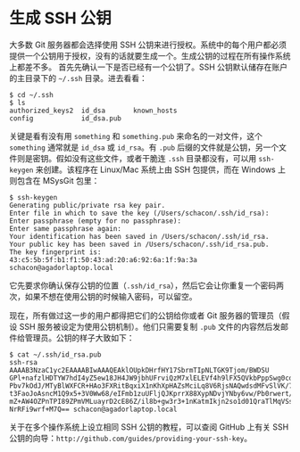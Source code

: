 # 生成 SSH 公钥

大多数 Git 服务器都会选择使用 SSH 公钥来进行授权。系统中的每个用户都必须提供一个公钥用于授权，没有的话就要生成一个。生成公钥的过程在所有操作系统上都差不多。
首先先确认一下是否已经有一个公钥了。SSH 公钥默认储存在账户的主目录下的 `~/.ssh` 目录。进去看看：

	$ cd ~/.ssh
	$ ls
	authorized_keys2  id_dsa       known_hosts
	config            id_dsa.pub

关键是看有没有用 `something` 和 `something.pub` 来命名的一对文件，这个 `something` 通常就是 `id_dsa` 或 `id_rsa`。有 `.pub` 后缀的文件就是公钥，另一个文件则是密钥。假如没有这些文件，或者干脆连 `.ssh` 目录都没有，可以用 `ssh-keygen` 来创建。该程序在 Linux/Mac 系统上由 SSH 包提供，而在 Windows 上则包含在 MSysGit 包里：

	$ ssh-keygen
	Generating public/private rsa key pair.
	Enter file in which to save the key (/Users/schacon/.ssh/id_rsa):
	Enter passphrase (empty for no passphrase):
	Enter same passphrase again:
	Your identification has been saved in /Users/schacon/.ssh/id_rsa.
	Your public key has been saved in /Users/schacon/.ssh/id_rsa.pub.
	The key fingerprint is:
	43:c5:5b:5f:b1:f1:50:43:ad:20:a6:92:6a:1f:9a:3a schacon@agadorlaptop.local

它先要求你确认保存公钥的位置（`.ssh/id_rsa`），然后它会让你重复一个密码两次，如果不想在使用公钥的时候输入密码，可以留空。

现在，所有做过这一步的用户都得把它们的公钥给你或者 Git 服务器的管理员（假设 SSH 服务被设定为使用公钥机制）。他们只需要复制 `.pub` 文件的内容然后发邮件给管理员。公钥的样子大致如下：

	$ cat ~/.ssh/id_rsa.pub
	ssh-rsa AAAAB3NzaC1yc2EAAAABIwAAAQEAklOUpkDHrfHY17SbrmTIpNLTGK9Tjom/BWDSU
	GPl+nafzlHDTYW7hdI4yZ5ew18JH4JW9jbhUFrviQzM7xlELEVf4h9lFX5QVkbPppSwg0cda3
	Pbv7kOdJ/MTyBlWXFCR+HAo3FXRitBqxiX1nKhXpHAZsMciLq8V6RjsNAQwdsdMFvSlVK/7XA
	t3FaoJoAsncM1Q9x5+3V0Ww68/eIFmb1zuUFljQJKprrX88XypNDvjYNby6vw/Pb0rwert/En
	mZ+AW4OZPnTPI89ZPmVMLuayrD2cE86Z/il8b+gw3r3+1nKatmIkjn2so1d01QraTlMqVSsbx
	NrRFi9wrf+M7Q== schacon@agadorlaptop.local

关于在多个操作系统上设立相同 SSH 公钥的教程，可以查阅 GitHub 上有关 SSH 公钥的向导：`http://github.com/guides/providing-your-ssh-key`。

